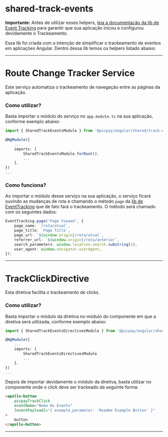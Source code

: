 # shared-track-events

**Importante:** Antes de utilizar esses helpers, [leia a documentação da lib de Event Tracking](https://github.com/PicPay/picpay-frontend/tree/master/libs/packages/event-tracking) para garantir que sua aplicação inicou e configurou devidamente o Trackeamento.

Essa lib foi criada com a intenção de simplificar o trackeamento de eventos em aplicações Angular. Dentro dessa lib temos os helpers listado abaixo:

---

# Route Change Tracker Service

Este serviço automatiza o trackeamento de navegação entre as páginas da aplicação.

### Como utilizar?

Basta importar o módulo do serviço no `app.module.ts` na sua aplicação, conforme exemplo abaixo:

```typescript
import { SharedTrackEventsModule } from '@picpay/angular/shared/track-events';

@NgModule({
    ...
    imports: [
        SharedTrackEventsModule.forRoot(),
        ...
    ],
})
...
```

### Como funciona?

Ao importar o módulo desse serviço na sua aplicação, o serviço ficará ouvindo as mudanças de rota e chamando o método `page` da [lib de EventTracking](https://github.com/PicPay/picpay-frontend/tree/master/libs/packages/event-tracking) que de fato fará o trackeamento. O método será chamado com os seguintes dados:

```typescript
EventTracking.page('Page Viewed', {
    page_name: `/rota/atual`,
    page_title: `Page Title`,
    page_url: `${window.origin}/rota/atual`,
    referrer_url: `${window.origin}/rota/anterior`,
    search_parameters: window.location.search.substring(1),
    user_agent: window.navigator.userAgent,
});
```

---

# TrackClickDirective

Esta diretiva facilita o trackeamento de clicks.

### Como utilizar?

Basta importar o módulo da diretiva no módulo do componente em que a diretiva será utilizada, conforme exemplo abaixo:

```typescript
import { SharedTrackEventsDirectivesModule } from '@picpay/angular/shared/track-events';

@NgModule({
    ...
    imports: [
        SharedTrackEventsDirectivesModule
        ...
    ],
})
...
```

Depois de importar devidamente o módulo da diretiva, basta utilizar no componente onde o click deve ser trackeado da seguinte forma:

```html
<apollo-button
    picpayTrackClick
    eventName="Nome Do Evento"
    [eventPayload]="{ example_parameter: 'Readme Example Button' }"
>
    button
</apollo-button>
```

---

